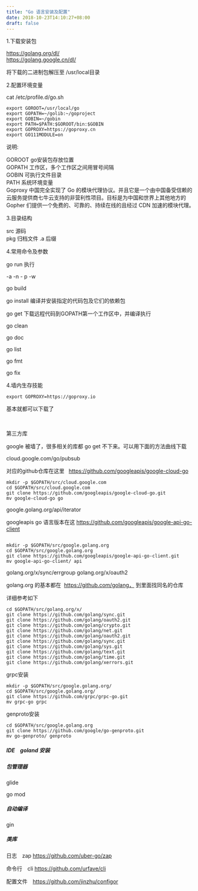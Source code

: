```yaml
---
title: "Go 语言安装及配置"
date: 2018-10-23T14:10:27+08:00
draft: false
---
```


1.下载安装包

 https://golang.org/dl/  
 https://golang.google.cn/dl/

 将下载的二进制包解压至 /usr/local目录

2.配置环境变量

cat /etc/profile.d/go.sh 
```
export GOROOT=/usr/local/go
export GOPATH=~/golib:~/goproject
export GOBIN=~/gobin
export PATH=$PATH:$GOROOT/bin:$GOBIN
export GOPROXY=https://goproxy.cn
export GO111MODULE=on
```

说明: 

GOROOT go安装包存放位置  
GOPATH 工作区，多个工作区之间用冒号间隔  
GOBIN  可执行文件目录  
PATH   系统环境变量  
Goproxy 中国完全实现了 Go 的模块代理协议。并且它是一个由中国备受信赖的云服务提供商七牛云支持的非营利性项目。目标是为中国和世界上其他地方的 Gopher 们提供一个免费的、可靠的、持续在线的且经过 CDN 加速的模块代理。

3.目录结构

 src 源码  
 pkg 归档文件 .a 后缀  

4.常用命令及参数

go run  执行 

   -a -n - p -w

go build 

go install 编译并安装指定的代码包及它们的依赖包 　

go get 下载远程代码到GOPATH第一个工作区中，并编译执行

go clean 

go doc 

go list 

go fmt 

go fix 


4.墙内生存技能

```
export GOPROXY=https://goproxy.io
```
基本就都可以下载了

 

第三方库

google 被墙了，很多相关的库都 go get 不下来。可以用下面的方法曲线下载

cloud.google.com/go/pubsub

对应的github仓库在这里   https://github.com/googleapis/google-cloud-go

```
mkdir -p $GOPATH/src/cloud.google.com                                                                               
cd $GOPATH/src/cloud.google.com  
git clone https://github.com/googleapis/google-cloud-go.git                                                         
mv google-cloud-go go
```

google.golang.org/api/iterator

googleapis go 语言版本在这 https://github.com/googleapis/google-api-go-client

```

mkdir -p $GOPATH/src/google.golang.org 
cd $GOPATH/src/google.golang.org
git clone https://github.com/googleapis/google-api-go-client.git                                                  
mv google-api-go-client/ api   
```

golang.org/x/sync/errgroup
golang.org/x/oauth2

golang.org 的基本都在  https://github.com/golang， 到里面找同名的仓库

详细参考如下 

```
cd $GOPATH/src/golang.org/x/
git clone https://github.com/golang/sync.git
git clone https://github.com/golang/oauth2.git
git clone https://github.com/golang/crypto.git
git clone https://github.com/golang/net.git
git clone https://github.com/golang/oauth2.git
git clone https://github.com/golang/sync.git
git clone https://github.com/golang/sys.git
git clone https://github.com/golang/text.git
git clone https://github.com/golang/time.git
git clone https://github.com/golang/xerrors.git
```

grpc安装

```
mkdir -p $GOPATH/src/google.golang.org/
cd $GOPATH/src/google.golang.org/
git clone https://github.com/grpc/grpc-go.git
mv grpc-go grpc
```

genproto安装

```
cd $GOPATH/src/google.golang.org
git clone https://github.com/google/go-genproto.git
mv go-genproto/ genproto
```

##### IDE　goland 安装

##### 包管理器

glide

go mod

##### 自动编译

gin

##### 类库

日志　zap https://github.com/uber-go/zap

命令行　cli https://github.com/urfave/cli

配置文件　https://github.com/jinzhu/configor
